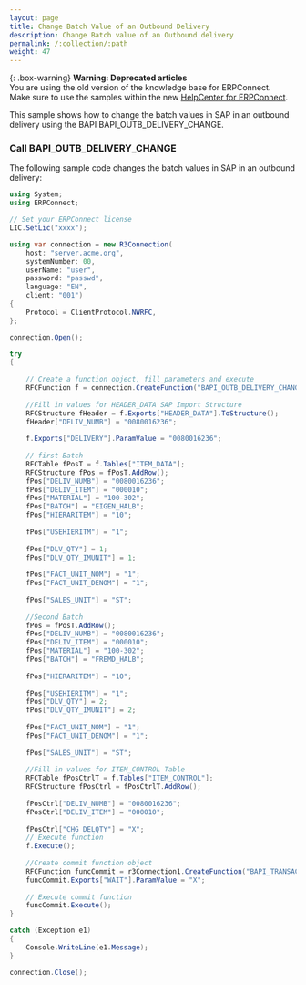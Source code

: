 ```yaml
---
layout: page
title: Change Batch Value of an Outbound Delivery
description: Change Batch value of an Outbound delivery
permalink: /:collection/:path
weight: 47
---
```


{: .box-warning}
**Warning: Deprecated articles** <br>
You are using the old version of the knowledge base for ERPConnect.<br>
Make sure to use the samples within the new [HelpCenter for ERPConnect](https://helpcenter.theobald-software.com/erpconnect/samples).

This sample shows how to change the batch values in SAP in an outbound delivery using the BAPI BAPI_OUTB_DELIVERY_CHANGE. 

### Call BAPI_OUTB_DELIVERY_CHANGE

The following sample code changes the batch values in SAP in an outbound delivery:

```csharp
using System;
using ERPConnect;

// Set your ERPConnect license
LIC.SetLic("xxxx");

using var connection = new R3Connection(
    host: "server.acme.org",
    systemNumber: 00,
    userName: "user",
    password: "passwd",
    language: "EN",
    client: "001")
{
    Protocol = ClientProtocol.NWRFC,
};

connection.Open();

try
{
 
    // Create a function object, fill parameters and execute
    RFCFunction f = connection.CreateFunction("BAPI_OUTB_DELIVERY_CHANGE");
      
    //Fill in values for HEADER_DATA SAP Import Structure
    RFCStructure fHeader = f.Exports["HEADER_DATA"].ToStructure();
    fHeader["DELIV_NUMB"] = "0080016236";
         
    f.Exports["DELIVERY"].ParamValue = "0080016236";
         
    // first Batch
    RFCTable fPosT = f.Tables["ITEM_DATA"];
    RFCStructure fPos = fPosT.AddRow();
    fPos["DELIV_NUMB"] = "0080016236";
    fPos["DELIV_ITEM"] = "000010";
    fPos["MATERIAL"] = "100-302";
    fPos["BATCH"] = "EIGEN_HALB";
    fPos["HIERARITEM"] = "10";
         
    fPos["USEHIERITM"] = "1";
 
    fPos["DLV_QTY"] = 1;
    fPos["DLV_QTY_IMUNIT"] = 1;
 
    fPos["FACT_UNIT_NOM"] = "1";
    fPos["FACT_UNIT_DENOM"] = "1";
 
    fPos["SALES_UNIT"] = "ST";
 
    //Second Batch
    fPos = fPosT.AddRow();
    fPos["DELIV_NUMB"] = "0080016236";
    fPos["DELIV_ITEM"] = "000010";
    fPos["MATERIAL"] = "100-302";
    fPos["BATCH"] = "FREMD_HALB";
 
    fPos["HIERARITEM"] = "10";
 
    fPos["USEHIERITM"] = "1";
    fPos["DLV_QTY"] = 2;
    fPos["DLV_QTY_IMUNIT"] = 2;
 
    fPos["FACT_UNIT_NOM"] = "1";
    fPos["FACT_UNIT_DENOM"] = "1";
 
    fPos["SALES_UNIT"] = "ST";
 
    //Fill in values for ITEM_CONTROL Table
    RFCTable fPosCtrlT = f.Tables["ITEM_CONTROL"];
    RFCStructure fPosCtrl = fPosCtrlT.AddRow();
 
    fPosCtrl["DELIV_NUMB"] = "0080016236";
    fPosCtrl["DELIV_ITEM"] = "000010";
 
    fPosCtrl["CHG_DELQTY"] = "X";
    // Execute function
    f.Execute();
 
    //Create commit function object
    RFCFunction funcCommit = r3Connection1.CreateFunction("BAPI_TRANSACTION_COMMIT");
    funcCommit.Exports["WAIT"].ParamValue = "X";
 
    // Execute commit function
    funcCommit.Execute();
}

catch (Exception e1)
{
    Console.WriteLine(e1.Message);
}

connection.Close();
```